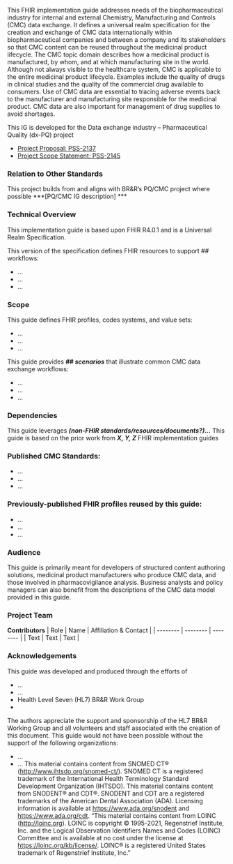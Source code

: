 This FHIR implementation guide addresses needs of the biopharmaceutical industry for internal and external Chemistry, Manufacturing and Controls (CMC) data exchange. It defines a universal realm specification for the creation and exchange of CMC data internationally within biopharmaceutical companies and between a company and its stakeholders so that CMC content can be reused throughout the medicinal product lifecycle. 
The CMC topic domain describes how a medicinal product is manufactured, by whom, and at which manufacturing site in the world. Although not always visible to the healthcare system, CMC is applicable to the entire medicinal product lifecycle. Examples include the quality of drugs in clinical studies and the quality of the commercial drug available to consumers. Use of CMC data are essential to tracing adverse events back to the manufacturer and manufacturing site responsible for the medicinal product. CMC data are also important for management of drug supplies to avoid shortages.

This IG is developed for the Data exchange industry – Pharmaceutical Quality (dx-PQ) project 
* [Project Proposal: PSS-2137](https://jira.hl7.org/browse/PSS-2137)
* [Project Scope Statement: PSS-2145](https://jira.hl7.org/browse/PSS-2145)

### Relation to Other Standards
This project builds from and aligns with BR&R’s PQ/CMC project where possible ***[PQ/CMC IG description]  ***

### Technical Overview
This implementation guide is based upon FHIR R4.0.1 and is a Universal Realm Specification.

This version of the specification defines FHIR resources to support ## workflows:
* ...
* ...
* ...

### Scope
This guide defines FHIR profiles, codes systems, and value sets:
* ...
* ...
* ...

This guide provides ***## scenarios*** that illustrate common CMC data exchange workflows:
* ...
* ...
* ...

### Dependencies
This guide leverages ***(non-FHIR standards/resources/documents?)…***
This guide is based on the prior work from ***X, Y, Z*** FHIR implementation guides 

### Published CMC Standards:
* ...
* ...
* ...

### Previously-published FHIR profiles reused by this guide:
* ...
* ...
* ...

### Audience
This guide is primarily meant for developers of structured content authoring solutions, medicinal product manufacturers who produce CMC data, and those involved in pharmacovigilance analysis. Business analysts and policy managers can also benefit from the descriptions of the CMC data model provided in this guide.

### Project Team
**Contributors**
| Role | Name | Affiliation & Contact |
| -------- | -------- | -------- |
| Text     | Text     | Text     |


			
### Acknowledgements
This guide was developed and produced through the efforts of 
* ...
* ...
* Health Level Seven (HL7) BR&R Work Group
* 
The authors appreciate the support and sponsorship of the HL7 BR&R Working Group and all volunteers and staff associated with the creation of this document. This guide would not have been possible without the support of the following organizations:
* ...
* ...
This material contains content from SNOMED CT® (http://www.ihtsdo.org/snomed-ct/). SNOMED CT is a registered trademark of the International Health Terminology Standard Development Organization (IHTSDO).
This material contains content from SNODENT® and CDT®. SNODENT and CDT are a registered trademarks of the American Dental Association (ADA). Licensing information is available at https://www.ada.org/snodent and https://www.ada.org/cdt.
“This material contains content from LOINC (http://loinc.org). LOINC is copyright © 1995-2021, Regenstrief Institute, Inc. and the Logical Observation Identifiers Names and Codes (LOINC) Committee and is available at no cost under the license at https://loinc.org/kb/license/. LOINC® is a registered United States trademark of Regenstrief Institute, Inc.”